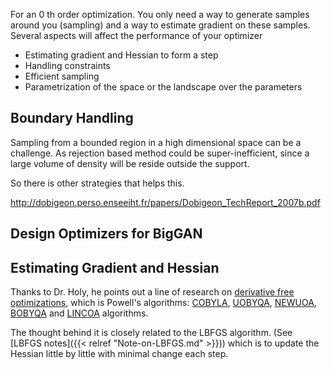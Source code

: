 For an 0 th order optimization. You only need a way to generate samples around you (sampling) and a way to estimate gradient on these samples. Several aspects will affect the performance of your optimizer 

* Estimating gradient and Hessian to form a step
* Handling constraints 
* Efficient sampling 
* Parametrization of the space or the landscape over the parameters 

## Boundary Handling 

Sampling from a bounded region in a high dimensional space can be a challenge. As rejection based method could be super-inefficient, since a large volume of density will be reside outside the support. 

So there is other strategies that helps this. 

http://dobigeon.perso.enseeiht.fr/papers/Dobigeon_TechReport_2007b.pdf

## Design Optimizers for BigGAN





## Estimating Gradient and Hessian 

Thanks to Dr. Holy, he points out a line of research on [derivative free optimizations](https://en.wikipedia.org/wiki/Derivative-free_optimization), which is Powell's algorithms:  [COBYLA](https://en.wikipedia.org/wiki/COBYLA), [UOBYQA](https://en.wikipedia.org/wiki/UOBYQA), [NEWUOA](https://en.wikipedia.org/wiki/NEWUOA), [BOBYQA](https://en.wikipedia.org/wiki/BOBYQA) and [LINCOA](https://en.wikipedia.org/wiki/LINCOA) algorithms.

The thought behind it is closely related to the LBFGS algorithm. (See [LBFGS notes]({{< relref "Note-on-LBFGS.md" >}})) which is to update the Hessian little by little with minimal change each step. 

